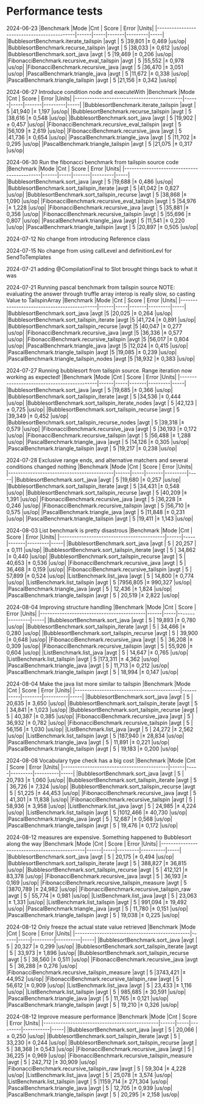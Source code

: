# Performance tests

2024-06-23
|Benchmark                                   |Mode  |Cnt  | Score |  Error  |Units|
|--------------------------------------------|------|-----|-------|---------|-----|
|BubblesortBenchmark.iterate_tailspin        |avgt  |  5  |39,801 |± 0,469  |us/op|
|BubblesortBenchmark.recurse_tailspin        |avgt  |  5  |38,033 |± 0,612  |us/op|
|BubblesortBenchmark.sort_java               |avgt  |  5  |19,469 |± 0,206  |us/op|
|FibonacciBenchmark.recursive_eval_tailspin  |avgt  |  5  |55,552 |± 0,978  |us/op|
|FibonacciBenchmark.recursive_java           |avgt  |  5  |36,470 |± 3,051  |us/op|
|PascalBenchmark.triangle_java               |avgt  |  5  |11,672 |± 0,338  |us/op|
|PascalBenchmark.triangle_tailspin           |avgt  |  5  |21,156 |± 0,342  |us/op|

2024-06-27 Introduce condition node and executeWith
|Benchmark                                   |Mode  |Cnt  | Score |  Error  |Units|
|--------------------------------------------|------|-----|-------|---------|-----|
|BubblesortBenchmark.iterate_tailspin        |avgt  |  5  |41,940 |± 1,197  |us/op|
|BubblesortBenchmark.recurse_tailspin        |avgt  |  5  |38,616 |± 0,548  |us/op|
|BubblesortBenchmark.sort_java               |avgt  |  5  |19,902 |± 0,457  |us/op|
|FibonacciBenchmark.recursive_eval_tailspin  |avgt  |  5  |56,109 |± 2,619  |us/op|
|FibonacciBenchmark.recursive_java           |avgt  |  5  |41,736 |± 0,654  |us/op|
|PascalBenchmark.triangle_java               |avgt  |  5  |11,702 |± 0,295  |us/op|
|PascalBenchmark.triangle_tailspin           |avgt  |  5  |21,075 |± 0,317  |us/op|

2024-06-30 Run the fibonacci benchmark from tailspin source code
|Benchmark                                   |Mode  |Cnt  | Score |  Error  |Units|
|--------------------------------------------|------|-----|-------|---------|-----|
|BubblesortBenchmark.sort_java               |avgt  |  5  |19,688 |± 0,486  |us/op|
|BubblesortBenchmark.sort_tailspin_iterate   |avgt  |  5  |41,042 |± 0,827  |us/op|
|BubblesortBenchmark.sort_tailspin_recurse   |avgt  |  5  |38,868 |± 1,090  |us/op|
|FibonacciBenchmark.recursive_eval_tailspin  |avgt  |  5  |54,976 |± 1,228  |us/op|
|FibonacciBenchmark.recursive_java           |avgt  |  5  |35,881 |± 0,356  |us/op|
|FibonacciBenchmark.recursive_tailspin       |avgt  |  5  |55,696 |± 0,807  |us/op|
|PascalBenchmark.triangle_java               |avgt  |  5  |11,541 |± 0,220  |us/op|
|PascalBenchmark.triangle_tailspin           |avgt  |  5  |20,897 |± 0,505  |us/op|

2024-07-12 No change from introducing Reference class

2024-07-15 No change from using callLevel and definitionLevl for SendToTemplates

2024-07-21 adding @CompilationFinal to Slot brought things back to what it was

2024-07-21 Running pascal benchmark from tailspin source
NOTE: evaluating the answer through truffle array interop is really slow, so casting Value to TailspinArray
|Benchmark                                   |Mode  |Cnt  | Score |  Error  |Units|
|--------------------------------------------|------|-----|-------|---------|-----|
|BubblesortBenchmark.sort_java              |avgt    |5  |20,025 |± 0,264  |us/op|
|BubblesortBenchmark.sort_tailspin_iterate  |avgt    |5  |41,724 |± 0,891  |us/op|
|BubblesortBenchmark.sort_tailspin_recurse  |avgt    |5  |40,047 |± 0,277  |us/op|
|FibonacciBenchmark.recursive_java          |avgt    |5  |36,336 |± 0,577  |us/op|
|FibonacciBenchmark.recursive_tailspin      |avgt    |5  |56,017 |± 0,804  |us/op|
|PascalBenchmark.triangle_java              |avgt    |5  |12,024 |± 0,415  |us/op|
|PascalBenchmark.triangle_tailspin          |avgt    |5  |19,085 |± 0,239  |us/op|
|PascalBenchmark.triangle_tailspin_nodes    |avgt    |5  |18,932 |± 0,383  |us/op|

2024-07-27 Running bubblesort from tailspin source. Range iteration now working as expected!
|Benchmark                                        |Mode  |Cnt  | Score |  Error  |Units|
|--------------------------------------------|------|-----|-------|---------|-----|
|BubblesortBenchmark.sort_java                    |avgt  |  5  |19,685 |± 0,366  |us/op|
|BubblesortBenchmark.sort_tailspin_iterate        |avgt  |  5  |34,536 |± 0,444  |us/op|
|BubblesortBenchmark.sort_tailspin_iterate_nodes  |avgt  |  5  |42,123 |± 0,725  |us/op|
|BubblesortBenchmark.sort_tailspin_recurse        |avgt  |  5  |39,349 |± 0,452  |us/op|
|BubblesortBenchmark.sort_tailspin_recurse_nodes  |avgt  |  5  |39,318 |± 0,579  |us/op|
|FibonacciBenchmark.recursive_java                |avgt  |  5  |36,193 |± 0,172  |us/op|
|FibonacciBenchmark.recursive_tailspin            |avgt  |  5  |56,488 |± 1,288  |us/op|
|PascalBenchmark.triangle_java                    |avgt  |  5  |14,126 |± 0,305  |us/op|
|PascalBenchmark.triangle_tailspin                |avgt  |  5  |19,217 |± 0,238  |us/op|

2024-07-28 Exclusive range ends, and alternative matchers and several conditions changed nothing
|Benchmark                                  |Mode  |Cnt  | Score |  Error  |Units|
|-------------------------------------------|------|-----|-------|---------|-----|
|BubblesortBenchmark.sort_java              |avgt  |  5  |19,680 |± 0,257  |us/op|
|BubblesortBenchmark.sort_tailspin_iterate  |avgt  |  5  |34,431 |± 0,548  |us/op|
|BubblesortBenchmark.sort_tailspin_recurse  |avgt  |  5  |40,209 |± 1,391  |us/op|
|FibonacciBenchmark.recursive_java          |avgt  |  5  |36,228 |± 0,246  |us/op|
|FibonacciBenchmark.recursive_tailspin      |avgt  |  5  |56,710 |± 0,575  |us/op|
|PascalBenchmark.triangle_java              |avgt  |  5  |11,848 |± 0,231  |us/op|
|PascalBenchmark.triangle_tailspin          |avgt  |  5  |19,411 |± 1,143  |us/op|

2024-08-03 List benchmark is pretty disastrous
|Benchmark                                  |Mode  |Cnt  |   Score |    Error  |Units|
|-------------------------------------------|------|-----|-------|---------|-----|
|BubblesortBenchmark.sort_java              |avgt  |  5  |  20,257 |±   0,111  |us/op|
|BubblesortBenchmark.sort_tailspin_iterate  |avgt  |  5  |  34,862 |±   0,440  |us/op|
|BubblesortBenchmark.sort_tailspin_recurse  |avgt  |  5  |  40,653 |±   0,536  |us/op|
|FibonacciBenchmark.recursive_java          |avgt  |  5  |  36,468 |±   0,159  |us/op|
|FibonacciBenchmark.recursive_tailspin      |avgt  |  5  |  57,899 |±   0,524  |us/op|
|ListBenchmark.list_java                    |avgt  |  5  |  14,800 |±   0,774  |us/op|
|ListBenchmark.list_tailspin                |avgt  |  5  |7956,805 |± 990,327  |us/op|
|PascalBenchmark.triangle_java              |avgt  |  5  |  12,436 |±   1,824  |us/op|
|PascalBenchmark.triangle_tailspin          |avgt  |  5  |  20,519 |±   2,822  |us/op|

2024-08-04 Improving structure handling
|Benchmark                                  |Mode  |Cnt  |  Score |  Error  |Units|
|-------------------------------------------|------|-----|-------|---------|-----|
|BubblesortBenchmark.sort_java              |avgt  |  5  | 19,893 |± 0,780  |us/op|
|BubblesortBenchmark.sort_tailspin_iterate  |avgt  |  5  | 34,466 |± 0,280  |us/op|
|BubblesortBenchmark.sort_tailspin_recurse  |avgt  |  5  | 39,900 |± 0,648  |us/op|
|FibonacciBenchmark.recursive_java          |avgt  |  5  | 36,208 |± 0,309  |us/op|
|FibonacciBenchmark.recursive_tailspin      |avgt  |  5  | 55,926 |± 0,604  |us/op|
|ListBenchmark.list_java                    |avgt  |  5  | 14,647 |± 0,765  |us/op|
|ListBenchmark.list_tailspin                |avgt  |  5  |173,311 |± 4,362  |us/op|
|PascalBenchmark.triangle_java              |avgt  |  5  | 11,713 |± 0,212  |us/op|
|PascalBenchmark.triangle_tailspin          |avgt  |  5  | 18,994 |± 0,147  |us/op|

2024-08-04 Make the java list more similar to tailspin
|Benchmark                                  |Mode  |Cnt  |  Score |   Error  |Units|
|-------------------------------------------|------|-----|--------|----------|-----|
|BubblesortBenchmark.sort_java              |avgt  |  5  | 20,635 |±  3,650  |us/op|
|BubblesortBenchmark.sort_tailspin_iterate  |avgt  |  5  | 34,841 |±  1,023  |us/op|
|BubblesortBenchmark.sort_tailspin_recurse  |avgt  |  5  | 40,387 |±  0,385  |us/op|
|FibonacciBenchmark.recursive_java          |avgt  |  5  | 36,932 |±  0,782  |us/op|
|FibonacciBenchmark.recursive_tailspin      |avgt  |  5  | 56,156 |±  1,030  |us/op|
|ListBenchmark.list_java                    |avgt  |  5  | 24,272 |±  2,562  |us/op|
|ListBenchmark.list_tailspin                |avgt  |  5  |187,940 |± 28,834  |us/op|
|PascalBenchmark.triangle_java              |avgt  |  5  | 11,891 |±  0,221  |us/op|
|PascalBenchmark.triangle_tailspin          |avgt  |  5  | 19,183 |±  0,200  |us/op|

2024-08-08 Vocabulary type check has a big cost
|Benchmark                                  |Mode  |Cnt  |   Score |   Error  |Units|
|-------------------------------------------|------|-----|---------|----------|-----|
|BubblesortBenchmark.sort_java              |avgt  |  5  |  20,793 |±  1,060  |us/op|
|BubblesortBenchmark.sort_tailspin_iterate  |avgt  |  5  |  36,726 |±  7,324  |us/op|
|BubblesortBenchmark.sort_tailspin_recurse  |avgt  |  5  |  51,225 |± 44,453  |us/op|
|FibonacciBenchmark.recursive_java          |avgt  |  5  |  41,301 |± 11,838  |us/op|
|FibonacciBenchmark.recursive_tailspin      |avgt  |  5  |  58,936 |±  3,958  |us/op|
|ListBenchmark.list_java                    |avgt  |  5  |  24,985 |±  4,224  |us/op|
|ListBenchmark.list_tailspin                |avgt  |  5  |1012,466 |± 40,730  |us/op|
|PascalBenchmark.triangle_java              |avgt  |  5  |  12,687 |±  0,568  |us/op|
|PascalBenchmark.triangle_tailspin          |avgt  |  5  |  19,476 |±  0,172  |us/op|

2024-08-12 measures are expensive. Something happened to Bubblesort along the way
|Benchmark                                      |Mode  |Cnt  |   Score |   Error  |Units|
|-----------------------------------------------|------|-----|---------|----------|-----|
|BubblesortBenchmark.sort_java                  |avgt  |  5  |  20,175 |±  0,494  |us/op|
|BubblesortBenchmark.sort_tailspin_iterate      |avgt  |  5  | 388,827 |± 36,815  |us/op|
|BubblesortBenchmark.sort_tailspin_recurse      |avgt  |  5  | 412,121 |± 83,378  |us/op|
|FibonacciBenchmark.recursive_java              |avgt  |  5  |  36,193 |±  0,169  |us/op|
|FibonacciBenchmark.recursive_tailspin_measure  |avgt  |  5  |3870,789 |± 24,982  |us/op|
|FibonacciBenchmark.recursive_tailspin_raw      |avgt  |  5  |  55,774 |±  0,981  |us/op|
|ListBenchmark.list_java                        |avgt  |  5  |  23,063 |±  1,331  |us/op|
|ListBenchmark.list_tailspin                    |avgt  |  5  | 991,094 |± 19,492  |us/op|
|PascalBenchmark.triangle_java                  |avgt  |  5  |  11,780 |±  0,151  |us/op|
|PascalBenchmark.triangle_tailspin              |avgt  |  5  |  19,038 |±  0,225  |us/op|

2024-08-12 Only freeze the actual state value retrieved
|Benchmark                                      |Mode  |Cnt  |   Score |   Error  |Units|
|-----------------------------------------------|------|-----|---------|----------|-----|
|BubblesortBenchmark.sort_java                  |avgt  |  5  |  20,327 |±  0,299  |us/op|
|BubblesortBenchmark.sort_tailspin_iterate      |avgt  |  5  |  33,973 |±  1,896  |us/op|
|BubblesortBenchmark.sort_tailspin_recurse      |avgt  |  5  |  38,560 |±  0,511  |us/op|
|FibonacciBenchmark.recursive_java              |avgt  |  5  |  36,288 |±  0,276  |us/op|
|FibonacciBenchmark.recursive_tailspin_measure  |avgt  |  5  |3743,421 |± 44,952  |us/op|
|FibonacciBenchmark.recursive_tailspin_raw      |avgt  |  5  |  56,612 |±  0,909  |us/op|
|ListBenchmark.list_java                        |avgt  |  5  |  23,433 |±  1,116  |us/op|
|ListBenchmark.list_tailspin                    |avgt  |  5  | 985,685 |± 30,591  |us/op|
|PascalBenchmark.triangle_java                  |avgt  |  5  |  11,765 |±  0,121  |us/op|
|PascalBenchmark.triangle_tailspin              |avgt  |  5  |  19,210 |±  0,326  |us/op|

2024-08-12 Improve measure performance
|Benchmark                                      |Mode  |Cnt  |   Score |    Error  |Units|
|-----------------------------------------------|------|-----|---------|-----------|-----|
|BubblesortBenchmark.sort_java                  |avgt  |  5  |  20,066 |±   0,250  |us/op|
|BubblesortBenchmark.sort_tailspin_iterate      |avgt  |  5  |  33,230 |±   0,244  |us/op|
|BubblesortBenchmark.sort_tailspin_recurse      |avgt  |  5  |  38,368 |±   0,543  |us/op|
|FibonacciBenchmark.recursive_java              |avgt  |  5  |  36,225 |±   0,969  |us/op|
|FibonacciBenchmark.recursive_tailspin_measure  |avgt  |  5  | 242,712 |±  30,909  |us/op|
|FibonacciBenchmark.recursive_tailspin_raw      |avgt  |  5  |  59,304 |±   4,228  |us/op|
|ListBenchmark.list_java                        |avgt  |  5  |  25,078 |±   3,574  |us/op|
|ListBenchmark.list_tailspin                    |avgt  |  5  |1159,714 |± 271,304  |us/op|
|PascalBenchmark.triangle_java                  |avgt  |  5  |  12,705 |±   0,939  |us/op|
|PascalBenchmark.triangle_tailspin              |avgt  |  5  |  20,295 |±   2,158  |us/op|
